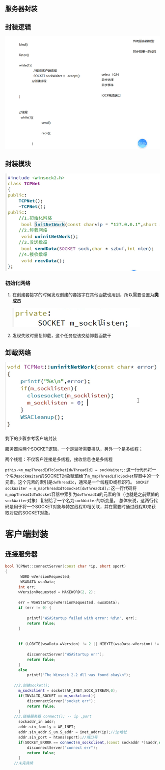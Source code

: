 ## 服务器封装

## 封装逻辑

![image-20230806105237991](image-20230806105237991.png)

## 封装模块

![封装模块](image-20230806105726459.png)

### 初始化网络

1. 在创建套接字的时候发现创建的套接字在其他函数也用到，所以需要设置为**类成员**

   ![在tcpnet.h中添加对类的定义中的成员变量](image-20230806110252989.png)

2. 发现失败时重复卸载，这个任务应该交给卸载函数干

## 卸载网络

![卸载网络](image-20230806110942321.png)

剩下的步骤参考客户端封装

服务器端两个SOCKET逻辑，一个是监听需要排队，另外一个是多线程；

两个线程：不仅客户连接是多线程，接收信息也是多线程

`pthis->m_mapThreadIdToSocket[dwThreadId] = sockWaiter;`: 这一行代码将一个名为`sockWaiter`的SOCKET对象赋值给了`m_mapThreadIdToSocket`容器中的一个元素。这个元素的索引是`dwThreadId`，通常是一个线程ID或标识符。
`SOCKET sockWaiter = m_mapThreadIdToSocket[dwThreadId];`: 这一行代码将`m_mapThreadIdToSocket`容器中索引为`dwThreadId`的元素的值（也就是之前赋值的`sockWaiter`对象）复制给了一个名为`sockWaiter`的新变量。
总体来说，这两行代码是用于将一个SOCKET对象与特定线程ID相关联，并在需要时通过线程ID来获取对应的SOCKET对象。

# 客户端封装

## 连接服务器

```c++
bool TCPNet::connectServer(const char *ip, short sport)
{
       WORD wVersionRequested;
       WSADATA wsaData;
      int err;
      wVersionRequested = MAKEWORD(2, 2);

      err = WSAStartup(wVersionRequested, &wsaData);
      if (err != 0) {

          printf("WSAStartup failed with error: %d\n", err);
          return false;
      }


      if (LOBYTE(wsaData.wVersion) != 2 || HIBYTE(wsaData.wVersion) != 2) {

          disconnectServer("WSAStartup err");
          return false;
      }
      else
          printf("The Winsock 2.2 dll was found okay\n");

    //2.创建socket();
      m_sockclient = socket(AF_INET,SOCK_STREAM,0);
      if(INVALID_SOCKET == m_sockclient){
          disconnectServer("socket err");
          return false;
      }
    //3.链接服务器 connect(); -- ip ,port
      sockaddr_in addr;
      addr.sin_family = AF_INET;
      addr.sin_addr.S_un.S_addr = inet_addr(ip);//ip地址
      addr.sin_port = htons(sport);//端口号
      if(SOCKET_ERROR == connect(m_sockclient,(const sockaddr *)&addr,sizeof(addr))){
          disconnectServer("connect err");
          return false;
      }
    //未完待续
```
